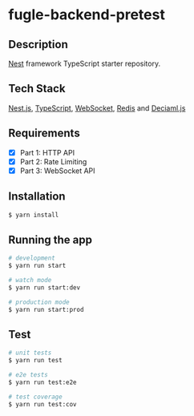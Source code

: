 # fugle-backend-pretest

## Description

[Nest](https://github.com/nestjs/nest) framework TypeScript starter repository.

## Tech Stack

[Nest.js](https://github.com/nestjs/nest), [TypeScript](https://www.typescriptlang.org/), [WebSocket](https://www.npmjs.com/package/ws), [Redis](https://redis.io/) and [Deciaml.js](https://github.com/MikeMcl/decimal.js#readme)

## Requirements

- [X] Part 1: HTTP API
- [X] Part 2: Rate Limiting
- [X] Part 3: WebSocket API

## Installation

```bash
$ yarn install
```

## Running the app

```bash
# development
$ yarn run start

# watch mode
$ yarn run start:dev

# production mode
$ yarn run start:prod
```

## Test

```bash
# unit tests
$ yarn run test

# e2e tests
$ yarn run test:e2e

# test coverage
$ yarn run test:cov
```
